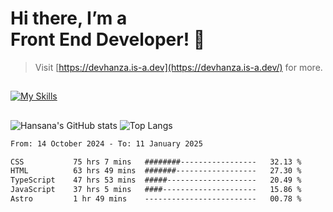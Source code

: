 # Hi there, I’m a<br>Front End Developer! 👋
> Visit [https://devhanza.is-a.dev](https://devhanza.is-a.dev/) for more.

##
[![My Skills](https://skillicons.dev/icons?i=html,css,js,tailwind,sass,bootstrap,ts,angular,nodejs,express,py,wordpress,figma,ps)](https://hansana.is-a.dev)
##
![Hansana's GitHub stats](https://github-readme-stats.vercel.app/api?username=DevHanza\&hide=issues\&show_icons=true&theme=dark)
![Top Langs](https://github-readme-stats.vercel.app/api/top-langs/?username=DevHanza\&layout=compact&theme=dark)

<!--START_SECTION:waka-->

```txt
From: 14 October 2024 - To: 11 January 2025

CSS           75 hrs 7 mins   ########-----------------   32.13 %
HTML          63 hrs 49 mins  #######------------------   27.30 %
TypeScript    47 hrs 53 mins  #####--------------------   20.49 %
JavaScript    37 hrs 5 mins   ####---------------------   15.86 %
Astro         1 hr 49 mins    -------------------------   00.78 %
```

<!--END_SECTION:waka-->

